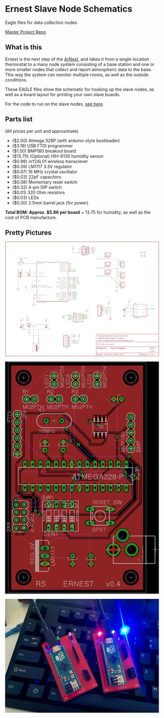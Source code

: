 # Ernest Slave Node Schematics
Eagle files for data collection nodes

[Master Project Repo](https://github.com/rschlaikjer/Ernest)

## What is this
Ernest is the next step of the [ArNest](https://github.com/rschlaikjer/ArNest),
and takes it from a single-location thermostat to a many node system consisting
of a base station and one or more smaller nodes that collect and report
atmospheric data to the base. This way the system can monitor multiple rooms, as
well as the outside conditions.

These EAGLE files show the schematic for hooking up the slave nodes, as well as
a board layout for printing your own slave boards.

For the code to run on the slave nodes,
[see here](https://github.com/rschlaikjer/ernest-slave-code).

## Parts list
(All prices per unit and approximate)

- ($2.00) Atmega 328P (with arduino-style bootloader)
- ($3.19) USB FTDI programmer
- ($1.50) BMP180 breakout board
- ($13.75) (Optional) HIH-6130 humidity sensor
- ($0.98) nrf24L01 wireless transciever
- ($0.39) LM1117 3.3V regulator
- ($0.07) 16 MHz crystal oscillator
- ($0.03) 22pF capacitors
- ($0.08) Momentary reset switch
- ($0.32) 4-pin DIP switch
- ($0.01) 320 Ohm resistors
- ($0.03) LEDs
- ($0.30) 2.5mm barrel jack (for power)

**Total BOM: Approx. $5.86 per board** + 13.75 for humidity, as well as the cost
of PCB manufacture.

## Pretty Pictures

![Schematic](/ernest_schematic.png?raw=true "Schematic")

![Board Layout](/ernest_board.png?raw=true "Board Layout")

![Early Prototype](/rev_0.1.jpg?raw=true "Early prototype")

